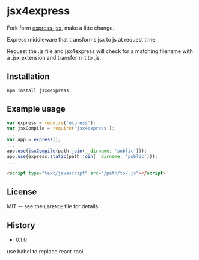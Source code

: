 # jsx4express

Fork form [express-jsx](https://github.com/mattlorey/express-jsx), make a litte change.

Express middleware that transforms jsx to js at request time.

Request the .js file and jsx4express will check for a matching filename with a
.jsx extension and transform it to .js.

## Installation

    npm install jsx4express

## Example usage

```javascript
var express = require('express');
var jsxCompile = require('jsx4express');
...
var app = express();
...
app.use(jsxCompile(path.join(__dirname, 'public')));
app.use(express.static(path.join(__dirname, 'public')));
...

```
```html
<script type="text/javascript" src="/path/to/.js"></script>
```

## License

MIT -- see the `LICENCE` file for details

## History

* 0.1.0

use babel to replace react-tool.
